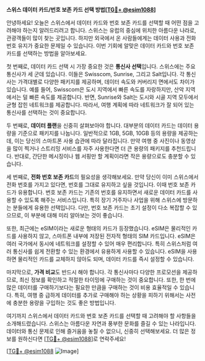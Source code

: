 **스위스 데이터 카드/번호 보존 카드 선택 방법[[TG💪+ @esim1088](https://t.me/s/esim1088)]**

안녕하세요! 오늘은 스위스에서 데이터 카드와 번호 보존 카드를 선택할 때 어떤 점을 고려해야 하는지 알려드리려고 합니다. 스위스는 유럽의 중심에 위치한 아름다운 나라로, 관광객들이 많이 찾는 곳입니다. 하지만 외국에서 온 사람들에게는 데이터 사용과 전화 번호 유지가 중요한 문제일 수 있습니다. 이번 기회에 알맞은 데이터 카드와 번호 보존 카드를 선택하는 방법을 알아보세요.

첫 번째로, 데이터 카드 선택 시 가장 중요한 것은 **통신사 선택**입니다. 스위스에는 주요 통신사가 세 군데 있습니다. 이들은 Swisscom, Sunrise, 그리고 Salt입니다. 각 통신사는 가격대별로 다양한 패키지를 제공하며, 데이터 속도와 커버리지 면에서도 차이가 있습니다. 예를 들어, Swisscom은 도시 지역에서 빠른 속도를 자랑하지만, 산악 지역에서는 덜 빠른 속도를 제공합니다. 반면, Sunrise와 Salt는 도시와 시골 지역 모두에서 균형 잡힌 네트워크를 제공합니다. 따라서, 여행 계획에 따라 네트워크가 잘 되어 있는 통신사를 선택하는 것이 중요합니다.

두 번째로, **데이터 플랜**을 신중히 살펴보아야 합니다. 대부분의 데이터 카드는 데이터 용량을 기준으로 패키지를 나눕니다. 일반적으로 1GB, 5GB, 10GB 등의 용량을 제공하는데, 이는 당신의 스마트폰 사용 습관에 따라 달라집니다. 만약 여행 중 사진이나 동영상을 많이 찍거나 스트리밍 서비스를 자주 사용한다면 더 큰 용량의 패키지를 추천드립니다. 반대로, 간단한 메시징이나 웹 서핑만 할 계획이라면 작은 용량으로도 충분할 수 있습니다.

세 번째로, **전화 번호 보존 카드**의 필요성을 생각해보세요. 만약 당신이 이미 스위스에서 전화 번호를 가지고 있다면, 번호를 그대로 유지하고 싶을 것입니다. 이때 번호 보존 카드가 유용합니다. 번호 보존 카드는 기존의 번호를 유지하면서 새로운 데이터 카드를 사용할 수 있도록 해주는 서비스입니다. 특히 장기 거주자나 사업을 위해 스위스에 방문하는 분들에게 유용한 선택입니다. 다만, 번호 보존 카드는 초기 설정이 다소 복잡할 수 있으므로, 이 부분에 대해 미리 알아보는 것이 좋습니다.

또한, 최근에는 eSIM이라는 새로운 형태의 카드가 등장했습니다. eSIM은 물리적인 카드를 사용하지 않고, 스마트폰 내부에 저장된 전자적 형태의 SIM 카드입니다. eSIM은 여러 국가에서 동시에 네트워크를 설정할 수 있어 매우 편리합니다. 특히 스위스처럼 여러 통신사를 쉽게 전환할 수 있는 환경에서 유용하게 사용할 수 있습니다. eSIM을 사용하면 물리적인 카드를 교체하지 않아도 되며, 데이터 카드를 즉시 설정할 수 있습니다.

마지막으로, **가격 비교**도 반드시 해야 합니다. 각 통신사마다 다양한 프로모션을 제공하므로, 최신 정보를 확인하고 적절한 타이밍에 구매하는 것이 중요합니다. 또한, 한 번에 많은 데이터를 구매하기보다는 필요한 만큼을 구매하는 것이 비용 효율적일 수 있습니다. 특히, 여행 중 급하게 데이터를 추가로 구매해야 하는 상황을 피하기 위해서는 사전에 충분한 용량을 구입하는 것도 좋은 방법입니다.

여기까지 스위스에서 데이터 카드와 번호 보존 카드를 선택할 때 고려해야 할 사항들을 소개해드렸습니다. 스위스는 아름다운 자연과 풍부한 문화를 즐길 수 있는 나라입니다. 데이터와 통신 문제로 인해 즐거움을 놓칠 수 없으니, 신중히 선택해보세요. 더 많은 정보를 원하신다면 [[TG💪+ @esim1088](https://t.me/s/esim1088)]로 연락주세요!

[[TG💪+ @esim1088](https://t.me/s/esim1088) ![Image](https://i.postimg.cc/Y0z9fWf4/image.png)]